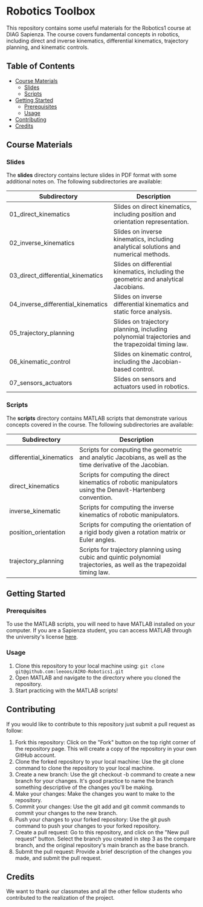 # Robotics Toolbox 

This repository contains some useful materials for the Robotics1 course at DIAG Sapienza. The course covers fundamental concepts in robotics, including direct and inverse kinematics, differential kinematics, trajectory planning, and kinematic controls.

## Table of Contents
- [Course Materials](#course-materials)
  - [Slides](#slides)
  - [Scripts](#scripts)
- [Getting Started](#getting-started)
  - [Prerequisites](#prerequisites)
  - [Usage](#usage)
- [Contributing](#contributing)
- [Credits](#credits)

## Course Materials

### Slides
The **slides** directory contains lecture slides in PDF format with some additional notes on. The following subdirectories are available:

| Subdirectory              | Description                                                                       |
|---------------------------|-----------------------------------------------------------------------------------|
| 01_direct_kinematics      | Slides on direct kinematics, including position and orientation representation.  |
| 02_inverse_kinematics     | Slides on inverse kinematics, including analytical solutions and numerical methods.|
| 03_direct_differential_kinematics | Slides on differential kinematics, including the geometric and analytical Jacobians. |
| 04_inverse_differential_kinematics| Slides on inverse differential kinematics and static force analysis.                |
| 05_trajectory_planning    | Slides on trajectory planning, including polynomial trajectories and the trapezoidal timing law.|
| 06_kinematic_control      | Slides on kinematic control, including the Jacobian-based control.                     |
| 07_sensors_actuators      | Slides on sensors and actuators used in robotics.                                    |

### Scripts
The **scripts** directory contains MATLAB scripts that demonstrate various concepts covered in the course. The following subdirectories are available:

| Subdirectory              | Description                                                       |
|---------------------------|-------------------------------------------------------------------|
| differential_kinematics   | Scripts for computing the geometric and analytic Jacobians, as well as the time derivative of the Jacobian.|
| direct_kinematics         | Scripts for computing the direct kinematics of robotic manipulators using the Denavit-Hartenberg convention.|
| inverse_kinematic         | Scripts for computing the inverse kinematics of robotic manipulators.|
| position_orientation      | Scripts for computing the orientation of a rigid body given a rotation matrix or Euler angles.|
| trajectory_planning       | Scripts for trajectory planning using cubic and quintic polynomial trajectories, as well as the trapezoidal timing law.|

## Getting Started

### Prerequisites
To use the MATLAB scripts, you will need to have MATLAB installed on your computer. If you are a Sapienza student, you can access MATLAB through the university's license [here](https://it.mathworks.com/academia/tah-portal/sapienza-universita-di-roma-40576534.html).

### Usage
1. Clone this repository to your local machine using: ``git clone git@github.com:leeoos/AIRO-Robotics1.git``
2. Open MATLAB and navigate to the directory where you cloned the repository.
3. Start practicing with the MATLAB scripts!

## Contributing
If you would like to contribute to this repository just submit a pull request as follow:
1. Fork this repository: Click on the "Fork" button on the top right corner of the repository page. This will create a copy of the repository in your own GitHub account.
2. Clone the forked repository to your local machine: Use the git clone command to clone the repository to your local machine.
3. Create a new branch: Use the git checkout -b command to create a new branch for your changes. It's good practice to name the branch something descriptive of the changes you'll be making.
4. Make your changes: Make the changes you want to make to the repository.
5. Commit your changes: Use the git add and git commit commands to commit your changes to the new branch.
6. Push your changes to your forked repository: Use the git push command to push your changes to your forked repository.
7. Create a pull request: Go to this repository, and click on the "New pull request" button. Select the branch you created in step 3 as the compare branch, and the original repository's main branch as the base branch.
8. Submit the pull request: Provide a brief description of the changes you made, and submit the pull request.

## Credits
We want to thank our classmates and all the other fellow students who contributed to the realization of the project.
